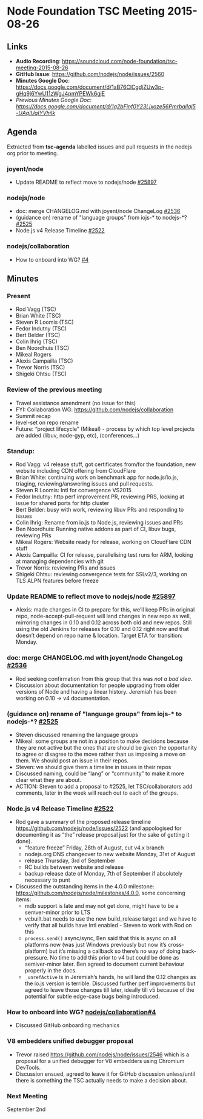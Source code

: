# Node Foundation TSC Meeting 2015-08-26

## Links

* **Audio Recording**: <https://soundcloud.com/node-foundation/tsc-meeting-2015-08-26>
* **GitHub Issue**: <https://github.com/nodejs/node/issues/2560>
* **Minutes Google Doc**: <https://docs.google.com/document/d/1aB76ClCgdjZUw3p-gHq9j6YwU11zWgJ4pmYPEWk6gjE>
* _Previous Minutes Google Doc: <https://docs.google.com/document/d/1q2bFjnf0Y23Ljxoze56Pmrbailaj5-UAqIUqIYVhiIk>_

## Agenda

Extracted from **tsc-agenda** labelled issues and pull requests in the nodejs org prior to meeting.

### joyent/node

* Update README to reflect move to nodejs/node [#25897](https://github.com/joyent/node/pull/25897)

### nodejs/node

* doc: merge CHANGELOG.md with joyent/node ChangeLog [#2536](https://github.com/nodejs/node/pull/2536)
* (guidance on) rename of "language groups" from iojs-\* to nodejs-\*? [#2525](https://github.com/nodejs/node/issues/2525)
* Node.js v4 Release Timeline [#2522](https://github.com/nodejs/node/issues/2522)

### nodejs/collaboration

* How to onboard into WG? [#4](https://github.com/nodejs/collaboration/issues/4)

## Minutes

### Present

* Rod Vagg (TSC)
* Brian White (TSC)
* Steven R Loomis (TSC)
* Fedor Indutny (TSC)
* Bert Belder (TSC)
* Colin Ihrig (TSC)
* Ben Noordhuis (TSC)
* Mikeal Rogers
* Alexis Campailla (TSC)
* Trevor Norris (TSC)
* Shigeki Ohtsu (TSC)

### Review of the previous meeting

* Travel assistance amendment (no issue for this)
* FYI: Collaboration WG: <https://github.com/nodejs/collaboration>
* Summit recap
* level-set on repo rename
* Future: “project lifecycle” (Mikeal) - process by which top level projects are added (libuv, node-gyp, etc), (conferences…)

### Standup:

* Rod Vagg: v4 release stuff, got certificates from/for the foundation, new website including CDN offering from CloudFlare
* Brian White: continuing work on benchmark app for node.js/io.js, triaging, reviewing/answering issues and pull requests.
* Steven R Loomis: Intl for convergence VS2015
* Fedor Indutny: http perf improvement PR, reviewing PRS, looking at issue for shared ports for http cluster
* Bert Belder: busy with work, reviewing libuv PRs and responding to issues
* Colin Ihrig: Rename from io.js to Node.js, reviewing issues and PRs
* Ben Noordhuis: Running native addons as part of CI, libuv bugs, reviewing PRs
* Mikeal Rogers: Website ready for release, working on CloudFlare CDN stuff
* Alexis Campailla: CI for release, parallelising test runs for ARM, looking at managing dependencies with git
* Trevor Norris: reviewing PRs and issues
* Shigeki Ohtsu: reviewing convergence tests for SSLv2/3, working on TLS ALPN features before freeze

### Update README to reflect move to nodejs/node [#25897](https://github.com/joyent/node/pull/25897)

* Alexis: made changes in CI to prepare for this, we’ll keep PRs in original repo, node-accept-pull-request will land changes in new repo as well, mirroring changes in 0.10 and 0.12 across both old and new repos. Still using the old Jenkins for releases for 0.10 and 0.12 right now and that doesn’t depend on repo name & location.
Target ETA for transition: Monday.

### doc: merge CHANGELOG.md with joyent/node ChangeLog [#2536](https://github.com/nodejs/node/pull/2536)

* Rod seeking confirmation from this group that this was _not a bad idea_.
* Discussion about documentation for people upgrading from older versions of Node and having a linear history. Jeremiah has been working on 0.10 -> v4 documentation.

### (guidance on) rename of "language groups" from iojs-\* to nodejs-\*? [#2525](https://github.com/nodejs/node/issues/2525)

* Steven discussed renaming the language groups
* Mikeal: some groups are not in a position to make decisions because they are not active but the ones that are should be given the opportunity to agree or disagree to the move rather than us imposing a move on them. We should post an issue in their repos.
* Steven: we should give them a timeline in issues in their repos
* Discussed naming, could be “lang” or “community” to make it more clear what they are about.
* ACTION: Steven to add a proposal to #2525, let TSC/collaborators add comments, later in the week will reach out to each of the groups.

### Node.js v4 Release Timeline [#2522](https://github.com/nodejs/node/issues/2522)

* Rod gave a summary of the proposed release timeline <https://github.com/nodejs/node/issues/2522> (and appologised for documenting it as “the” release proposal just for the sake of getting it done).
  - “feature freeze” Friday, 28th of August, cut v4.x branch
  - nodejs.org DNS changeover to new website Monday, 31st of August
  - release Thursday, 3rd of September
  - RC builds between website and release
  - backup release date of Monday, 7th of September if absolutely necessary to punt
* Discussed the outstanding items in the 4.0.0 milestone: <https://github.com/nodejs/node/milestones/4.0.0>, some concerning items:
  - mdb support is late and may not get done, might have to be a semver-minor prior to LTS
  - vcbuilt.bat needs to use the new build_release target and we have to verify that all builds have Intl enabled - Steven to work with Rod on this
  - `process.send()` async/sync, Ben said that this is async on all platforms now (was just Windows previously but now it’s cross-platform) but it’s missing a callback so there’s no way of doing back-pressure. No time to add this prior to v4 but could be done as semiver-minor later. Ben agreed to document current behaviour properly in the docs.
  - `_unrefActive` is in Jeremiah’s hands, he will land the 0.12 changes as the io.js version is terrible. Discussed further perf improvements but agreed to leave those changes till later, ideally till v5 because of the potential for subtle edge-case bugs being introduced.

### How to onboard into WG? [nodejs/collaboration#4](https://github.com/nodejs/collaboration/issues/4)

* Discussed GitHub onboarding mechanics

### V8 embedders unified debugger proposal

* Trevor raised <https://github.com/nodejs/node/issues/2546> which is a proposal for a unified debugger for V8 embedders using Chromium DevTools.
* Discussion ensued, agreed to leave it for GitHub discussion unless/until there is something the TSC actually needs to make a decision about.

### Next Meeting

September 2nd
